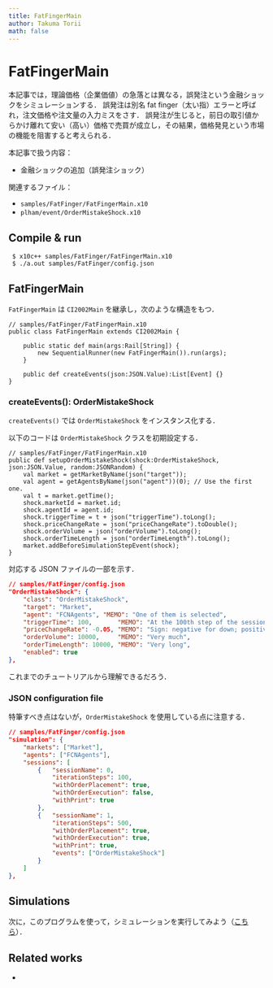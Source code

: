 ```yaml
---
title: FatFingerMain
author: Takuma Torii
math: false
---
```


# FatFingerMain

本記事では，理論価格（企業価値）の急落とは異なる，誤発注という金融ショックをシミュレーションする．
誤発注は別名 fat finger（太い指）エラーと呼ばれ，注文価格や注文量の入力ミスをさす．
誤発注が生じると，前日の取引値からかけ離れて安い（高い）価格で売買が成立し，その結果，価格発見という市場の機能を阻害すると考えられる．

本記事で扱う内容：

  * 金融ショックの追加（誤発注ショック）

関連するファイル：

  * `samples/FatFinger/FatFingerMain.x10`
  * `plham/event/OrderMistakeShock.x10`


## Compile & run

```
 $ x10c++ samples/FatFinger/FatFingerMain.x10
 $ ./a.out samples/FatFinger/config.json
```


## FatFingerMain

`FatFingerMain` は `CI2002Main` を継承し，次のような構造をもつ．

```x10
// samples/FatFinger/FatFingerMain.x10
public class FatFingerMain extends CI2002Main {

	public static def main(args:Rail[String]) {
		new SequentialRunner(new FatFingerMain()).run(args);
	}

    public def createEvents(json:JSON.Value):List[Event] {}
}
```


### createEvents(): OrderMistakeShock

`createEvents()` では `OrderMistakeShock` をインスタンス化する．

以下のコードは `OrderMistakeShock` クラスを初期設定する．

```x10
// samples/FatFinger/FatFingerMain.x10
public def setupOrderMistakeShock(shock:OrderMistakeShock, json:JSON.Value, random:JSONRandom) {
	val market = getMarketByName(json("target"));
	val agent = getAgentsByName(json("agent"))(0); // Use the first one.
	val t = market.getTime();
	shock.marketId = market.id;
	shock.agentId = agent.id;
	shock.triggerTime = t + json("triggerTime").toLong();
	shock.priceChangeRate = json("priceChangeRate").toDouble();
	shock.orderVolume = json("orderVolume").toLong();
	shock.orderTimeLength = json("orderTimeLength").toLong();
	market.addBeforeSimulationStepEvent(shock);
}
```

対応する JSON ファイルの一部を示す．

```json
// samples/FatFinger/config.json
"OrderMistakeShock": {
	"class": "OrderMistakeShock",
	"target": "Market",
	"agent": "FCNAgents", "MEMO": "One of them is selected",
	"triggerTime": 100,       "MEMO": "At the 100th step of the session 2",
	"priceChangeRate": -0.05, "MEMO": "Sign: negative for down; positive for up; zero for no change",
	"orderVolume": 10000,     "MEMO": "Very much",
	"orderTimeLength": 10000, "MEMO": "Very long",
	"enabled": true
},
```

これまでのチュートリアルから理解できるだろう．


### JSON configuration file

特筆すべき点はないが，`OrderMistakeShock` を使用している点に注意する．

```json
// samples/FatFinger/config.json
"simulation": {
	"markets": ["Market"],
	"agents": ["FCNAgents"],
	"sessions": [
		{	"sessionName": 0,
			"iterationSteps": 100,
			"withOrderPlacement": true,
			"withOrderExecution": false,
			"withPrint": true
		},
		{	"sessionName": 1,
			"iterationSteps": 500,
			"withOrderPlacement": true,
			"withOrderExecution": true,
			"withPrint": true,
			"events": ["OrderMistakeShock"]
		}
	]
},
```


## Simulations

次に，このプログラムを使って，シミュレーションを実行してみよう（[こちら](/tutorial/FatFingerMain_UseCases)）．



## Related works

  * 


